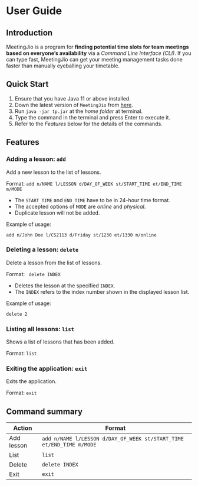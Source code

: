 # User Guide

## Introduction

MeetingJio is a program for **finding potential time slots for team meetings based on everyone’s availability** via a *Command Line Interface (CLI)*.
If you can type fast, MeetingJio can get your meeting management tasks done faster than manually eyeballing your timetable.

## Quick Start

1. Ensure that you have Java 11 or above installed.
2. Down the latest version of `MeetingJio` from [here](http://link.to/duke).
3. Run `java -jar tp.jar` at the _home folder_ at terminal.
4. Type the command in the terminal and press Enter to execute it.
5. Refer to the *Features* below for the details of the commands.

## Features

### Adding a lesson: `add`
Add a new lesson to the list of lessons.

Format: `add n/NAME l/LESSON d/DAY_OF_WEEK st/START_TIME et/END_TIME m/MODE`

* The `START_TIME` and `END_TIME` have to be in 24-hour time format.
* The accepted options of `MODE` are _online_ and _physical_.
* Duplicate lesson will not be added.

Example of usage: 

`add n/John Doe l/CS2113 d/Friday st/1230 et/1330 m/online`


### Deleting a lesson: `delete`
Delete a lesson from the list of lessons.

Format: ` delete INDEX`

* Deletes the lesson at the specified `INDEX`.
* The `INDEX` refers to the index number shown in the displayed lesson list.

Example of usage:

`delete 2`

### Listing all lessons: `list`
Shows a list of lessons that has been added.

Format: `list`

### Exiting the application: `exit`
Exits the application. 

Format: `exit`


## Command summary

| Action     | Format                                                               |
|------------|----------------------------------------------------------------------|
| Add lesson | `add n/NAME l/LESSON d/DAY_OF_WEEK st/START_TIME et/END_TIME m/MODE` |
| List       | `list`                                                               |
| Delete     | `delete INDEX`                                                       |
| Exit       | `exit`                                                               |
